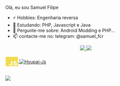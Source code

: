 Olá, eu sou Samuel Filipe

- ⚡ Hobbies: Engenharia reversa
- 🌱 Estudando: PHP, Javascript e Java
- 💬 Pergunte-me sobre: Android Modding e PHP...
- 📫 contacte-me no: telegram: @samuel_fcr

<div align="center">
  <a href="https://github.com/Hyupai">
  <img height="180em" src="https://github-readme-stats.vercel.app/api?username=Hyupai&show_icons=true&theme=dracula&include_all_commits=true&count_private=true"/>
  <img height="170em" src="https://github-readme-stats.vercel.app/api/top-langs/?username=Hyupai&layout=compact&langs_count=7&theme=dracula"/>
</div>

  <div style="display: inline_block"><br>
  <img align="center" alt="Hyupai-Js" height="30" width="40" src="https://raw.githubusercontent.com/devicons/devicon/master/icons/javascript/javascript-plain.svg">
    <img align="center" alt="Hyupai-Js" height="30" width="40" src="https://cdn.jsdelivr.net/gh/devicons/devicon/icons/php/php-original.svg">
</div>
  
 ##
  
  <div> 
  <a href="https://www.youtube.com/channel/UC44Y7HUcjOu200dbBYjSjjQ" target="_blank"><img src="https://img.shields.io/badge/YouTube-FF0000?style=for-the-badge&logo=youtube&logoColor=white" target="_blank"></a>

 
</div>
